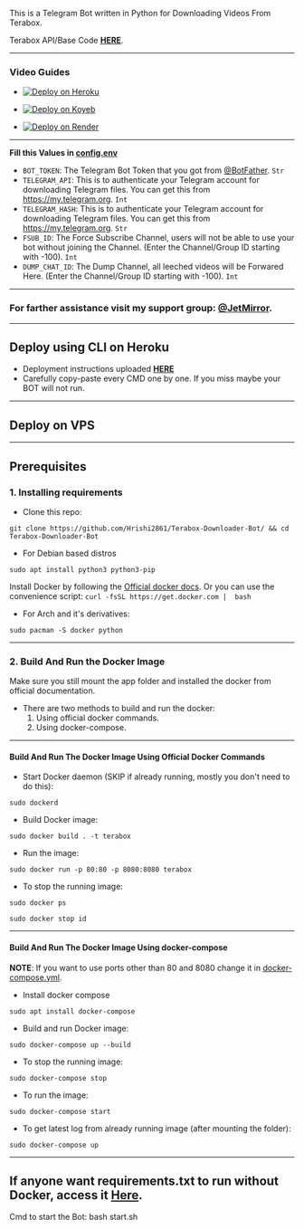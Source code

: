 This is a Telegram Bot written in Python for Downloading Videos From Terabox.

Terabox API/Base Code [**HERE**](https://t.me/Privates_Bots/7212).

---
### <b>Video Guides</b>
- [![Deploy on Heroku](https://www.herokucdn.com/deploy/button.svg)](https://youtu.be/rTZ3QnuxQMA)

- [![Deploy on Koyeb](https://www.koyeb.com/static/images/deploy/button.svg)](https://youtu.be/b5lVc6Gt5pw)

- [![Deploy on Render](https://render.com/images/deploy-to-render-button.svg)](https://youtu.be/GC21_UpDHlY)
---

<b>Fill this Values in [config.env](config.env)</b>
- `BOT_TOKEN`: The Telegram Bot Token that you got from [@BotFather](https://t.me/BotFather). `Str`
- `TELEGRAM_API`: This is to authenticate your Telegram account for downloading Telegram files. You can get this from <https://my.telegram.org>. `Int`
- `TELEGRAM_HASH`: This is to authenticate your Telegram account for downloading Telegram files. You can get this from <https://my.telegram.org>. `Str`
- `FSUB_ID`: The Force Subscribe Channel, users will not be able to use your bot without joining the Channel. (Enter the Channel/Group ID starting with -100). `Int`
- `DUMP_CHAT_ID`: The Dump Channel, all leeched videos will be Forwared Here. (Enter the Channel/Group ID starting with -100). `Int`

---
### For farther assistance visit my support group: [**@JetMirror**](https://telegram.me/JetMirror).
---

## Deploy using CLI on Heroku

- Deployment instructions uploaded [**HERE**](https://gist.github.com/Guardianff/410eea72684f0b2997e29c8de020c6de)
- Carefully copy-paste every CMD one by one. If you miss maybe your BOT will not run.

---
## Deploy on VPS
---
## Prerequisites

### 1. Installing requirements

- Clone this repo:

```
git clone https://github.com/Hrishi2861/Terabox-Downloader-Bot/ && cd Terabox-Downloader-Bot
```

- For Debian based distros

```
sudo apt install python3 python3-pip
```

Install Docker by following the [Official docker docs](https://docs.docker.com/engine/install/#server).
Or you can use the convenience script: `curl -fsSL https://get.docker.com |  bash`


- For Arch and it's derivatives:

```
sudo pacman -S docker python
```

------

### 2. Build And Run the Docker Image

Make sure you still mount the app folder and installed the docker from official documentation.

- There are two methods to build and run the docker:
  1. Using official docker commands.
  2. Using docker-compose.

------

#### Build And Run The Docker Image Using Official Docker Commands

- Start Docker daemon (SKIP if already running, mostly you don't need to do this):

```
sudo dockerd
```

- Build Docker image:

```
sudo docker build . -t terabox
```

- Run the image:

```
sudo docker run -p 80:80 -p 8080:8080 terabox
```

- To stop the running image:

```
sudo docker ps
```

```
sudo docker stop id
```

----

#### Build And Run The Docker Image Using docker-compose

**NOTE**: If you want to use ports other than 80 and 8080 change it in [docker-compose.yml](docker-compose.yml).

- Install docker compose

```
sudo apt install docker-compose
```

- Build and run Docker image:

```
sudo docker-compose up --build
```

- To stop the running image:

```
sudo docker-compose stop
```

- To run the image:

```
sudo docker-compose start
```

- To get latest log from already running image (after mounting the folder):

```
sudo docker-compose up
```

---
## If anyone want requirements.txt to run without Docker, access it <a href='https://gist.github.com/Hrishi2861/423aaf4893170f113bd96e59e1d7049a'>Here</a>.

Cmd to start the Bot: bash start.sh
